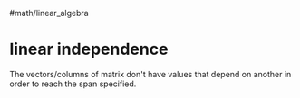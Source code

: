 #math/linear_algebra 

# linear independence
The vectors/columns of matrix don't have values that depend on another in order to reach the span specified.